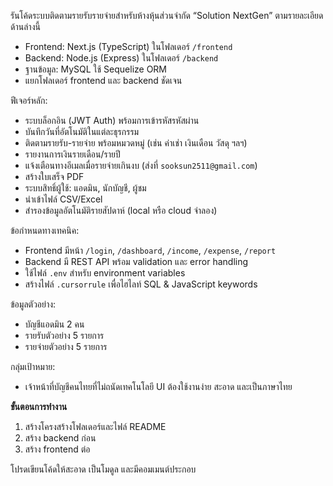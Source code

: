 รันโค้ดระบบติดตามรายรับรายจ่ายสำหรับห้างหุ้นส่วนจำกัด “Solution NextGen” ตามรายละเอียดด้านล่างนี้

- Frontend: Next.js (TypeScript) ในโฟลเดอร์ `/frontend`
- Backend: Node.js (Express) ในโฟลเดอร์ `/backend`
- ฐานข้อมูล: MySQL ใช้ Sequelize ORM
- แยกโฟลเดอร์ frontend และ backend ชัดเจน

ฟีเจอร์หลัก:
- ระบบล็อกอิน (JWT Auth) พร้อมการเข้ารหัสรหัสผ่าน
- บันทึกวันที่อัตโนมัติในแต่ละธุรกรรม
- ติดตามรายรับ-รายจ่าย พร้อมหมวดหมู่ (เช่น ค่าเช่า เงินเดือน วัสดุ ฯลฯ)
- รายงานการเงินรายเดือน/รายปี
- แจ้งเตือนทางอีเมลเมื่อรายจ่ายเกินงบ (ส่งที่ `sooksun2511@gmail.com`)
- สร้างใบเสร็จ PDF
- ระบบสิทธิ์ผู้ใช้: แอดมิน, นักบัญชี, ผู้ชม
- นำเข้าไฟล์ CSV/Excel
- สำรองข้อมูลอัตโนมัติรายสัปดาห์ (local หรือ cloud จำลอง)

ข้อกำหนดทางเทคนิค:
- Frontend มีหน้า `/login`, `/dashboard`, `/income`, `/expense`, `/report`
- Backend มี REST API พร้อม validation และ error handling
- ใช้ไฟล์ `.env` สำหรับ environment variables
- สร้างไฟล์ `.cursorrule` เพื่อไฮไลท์ SQL & JavaScript keywords

ข้อมูลตัวอย่าง:
- บัญชีแอดมิน 2 คน
- รายรับตัวอย่าง 5 รายการ
- รายจ่ายตัวอย่าง 5 รายการ

กลุ่มเป้าหมาย:
- เจ้าหน้าที่บัญชีคนไทยที่ไม่ถนัดเทคโนโลยี UI ต้องใช้งานง่าย สะอาด และเป็นภาษาไทย

**ขั้นตอนการทำงาน**
1. สร้างโครงสร้างโฟลเดอร์และไฟล์ README
2. สร้าง backend ก่อน
3. สร้าง frontend ต่อ

โปรดเขียนโค้ดให้สะอาด เป็นโมดูล และมีคอมเมนต์ประกอบ
